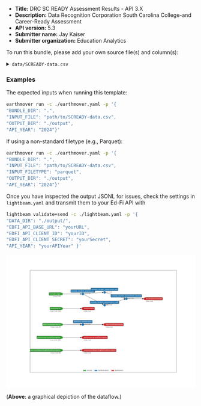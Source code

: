 * **Title:** DRC SC READY Assessment Results - API 3.X
* **Description:** Data Recognition Corporation South Carolina College-and Career-Ready Assessment
* **API version:** 5.3
* **Submitter name:** Jay Kaiser
* **Submitter organization:** Education Analytics

To run this bundle, please add your own source file(s) and column(s):
<details>
<summary><code>data/SCREADY-data.csv</code></summary>

This template extracts a subset of columns from the state-delivered SC Ready file, as formatted in years 2021 and onward. Note that the schema of the flat file will vary before this year.

One unique feature of the SCDE-delivered flat files are the presence of state-IDs without the need for ID-xwalking. This aspect of Earthmover templating has been ignored in this bundle.

</details>


### Examples
The expected inputs when running this template:
```bash
earthmover run -c ./earthmover.yaml -p '{
"BUNDLE_DIR": ".",
"INPUT_FILE": "path/to/SCREADY-data.csv",
"OUTPUT_DIR": "./output",
"API_YEAR": "2024"}'
```

If using a non-standard filetype (e.g., Parquet):
```bash
earthmover run -c ./earthmover.yaml -p '{
"BUNDLE_DIR": ".",
"INPUT_FILE": "path/to/SCREADY-data.csv",
"INPUT_FILETYPE": "parquet",
"OUTPUT_DIR": "./output",
"API_YEAR": "2024"}'
```

Once you have inspected the output JSONL for issues, check the settings in `lightbeam.yaml` and transmit them to your Ed-Fi API with
```bash
lightbeam validate+send -c ./lightbeam.yaml -p '{
"DATA_DIR": "./output/",
"EDFI_API_BASE_URL": "yourURL",
"EDFI_API_CLIENT_ID": "yourID",
"EDFI_API_CLIENT_SECRET": "yourSecret",
"API_YEAR": "yourAPIYear" }'
```

![DAG view of transformations](graph.png)

(**Above**: a graphical depiction of the dataflow.)
